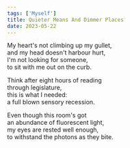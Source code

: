 ```yaml
---
tags: ['Myself']
title: Quieter Means And Dimmer Places
date: 2023-05-22
---
```


My heart's not climbing up my gullet,  
and my head doesn't harbour hurt,  
I'm not looking for someone,  
to sit with me out on the curb.

Think after eight hours of reading  
through legislature,  
this is what I needed:  
a full blown sensory recession.

Even though this room's got  
an abundance of fluorescent light,  
my eyes are rested well enough,  
to withstand the photons as they bite.

